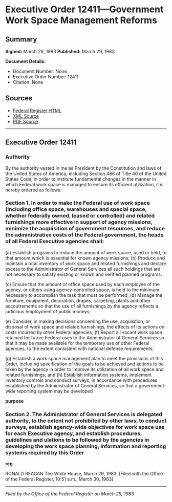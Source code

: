 # Executive Order 12411—Government Work Space Management Reforms

## Summary

**Signed:** March 29, 1983
**Published:** March 29, 1983

**Document Details:**
- Document Number: None
- Executive Order Number: 12411
- Citation: None

## Sources
- [Federal Register HTML](https://www.presidency.ucsb.edu/documents/executive-order-12411-government-work-space-management-reforms)
- [XML Source](None)
- [PDF Source](None)

---

## Executive Order 12411

### Authority

By the authority vested in me as President by the Constitution and laws of the United States of America, including Section 486 of Title 40 of the United States Code, in order to institute fundamental changes in the manner in which Federal work space is managed to ensure its efficient utilization, it is hereby ordered as follows:
### Section 1. In order to make the Federal use of work space (including office space, warehouses and special  space, whether federally owned, leased or controlled) and related furnishings more effective in support of agency missions, minimize the acquisition of government resources, and reduce the administrative costs of the Federal government, the heads of all Federal Executive agencies shall:

(a) Establish programs to reduce the amount of work space, used or held, to that amount which is essential for known agency missions;
(b) Produce and maintain a total inventory of work space and related furnishings and declare excess to the Administrator of General Services all such holdings that are not necessary to satisfy existing or known and verified planned programs;

(c) Ensure that the amount of office space used by each employee of the agency, or others using agency-controlled space, is held to the minimum necessary to accomplish the task that must be performed;
(d) Manage the furniture, equipment, decoration, drapes, carpeting, plants and other accoutrements so that the use of all furnishings by the agency reflects a judicious employment of public moneys;

(e) Consider, in making decisions concerning the use, acquisition, or disposal of work space and related furnishings, the effects of its actions on costs incurred by other Federal agencies;
(f) Report all vacant work space retained for future Federal uses to the Administrator of General Services so that it may be made available for the temporary use of other Federal agencies, to the extent consistent with national defense requirements;

(g) Establish a work space management plan to meet the provisions of this Order, including specification of the goals to be achieved and actions to be taken by the agency in order to improve its utilization of all work space and related furnishings; and
(h) Establish information systems, implement inventory controls and conduct surveys, in accordance with procedures established by the Administrator of General Services, so that a government-wide reporting system may be developed

**purpose**

### Section 2. The Administrator of General Services is delegated authority, to the extent not prohibited by other laws, to conduct surveys, establish agency-wide objectives for work space use for each Executive agency, and establish procedures, guidelines and ulations to be followed by the agencies in developing the work space planning, information and reporting systems required by this Order

**reg**

RONALD REAGAN
The White House,
March 29, 1983.
[Filed with the Office of the Federal Register, 10:51 a.m., March 30, 1983]

---

*Filed by the Office of the Federal Register on March 29, 1983*
